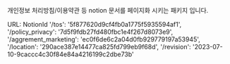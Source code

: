 개인정보 처리방침/이용약관 등 notion 문서를 페이지화 시키는 패키지 입니다.


URL: NotionId
'/tos': '5f877620d9cf4fb0a1775f5935594af1',
'/policy_privacy': '7d5f9fdb27fd480fbc1e4f267d8073e9',
'/aggrement_marketing': 'ec0f6de6c2a04d0fb929779197a53945',
'/location': '290ace387e14477ca825fd799eb9f68d',
'/revision': '2023-07-10-9caccc4c30f84e84a4216199c2dbe73b'
